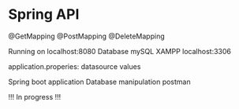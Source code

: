 # Spring API

@GetMapping
@PostMapping
@DeleteMapping

Running on localhost:8080
Database mySQL XAMPP localhost:3306

application.properies:
datasource values

Spring boot application
Database manipulation postman

!!! In progress !!!
